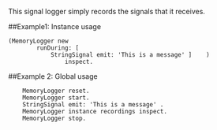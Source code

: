 This signal logger simply records the signals that it receives.

##Example1: Instance usage
```
(MemoryLogger new 
		runDuring: [ 
			StringSignal emit: 'This is a message' ]	)
				inspect.
```

##Example 2: Global usage

```
	MemoryLogger reset.
	MemoryLogger start.
	StringSignal emit: 'This is a message' .
	MemoryLogger instance recordings inspect.
	MemoryLogger stop.
```